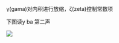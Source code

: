 γ(gama)对内积进行放缩，ζ(zeta)控制常数项

下图读y ba 第二声

![](https://gitee.com/hxc8/images2/raw/master/img/202407172203232.jpg)